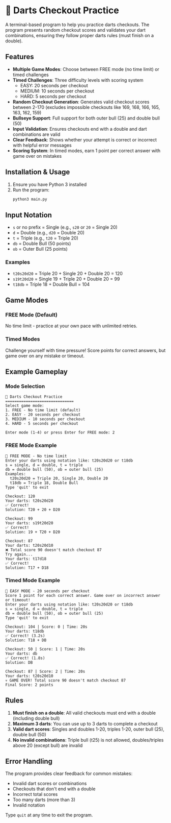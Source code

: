 # 🎯 Darts Checkout Practice

A terminal-based program to help you practice darts checkouts. The program presents random checkout scores and validates your dart combinations, ensuring they follow proper darts rules (must finish on a double).

## Features

- **Multiple Game Modes**: Choose between FREE mode (no time limit) or timed challenges
- **Timed Challenges**: Three difficulty levels with scoring system
  - EASY: 20 seconds per checkout
  - MEDIUM: 10 seconds per checkout  
  - HARD: 5 seconds per checkout
- **Random Checkout Generation**: Generates valid checkout scores between 2-170 (excludes impossible checkouts like 169, 168, 166, 165, 163, 162, 159)
- **Bullseye Support**: Full support for both outer bull (25) and double bull (50)
- **Input Validation**: Ensures checkouts end with a double and dart combinations are valid
- **Clear Feedback**: Shows whether your attempt is correct or incorrect with helpful error messages
- **Scoring System**: In timed modes, earn 1 point per correct answer with game over on mistakes

## Installation & Usage

1. Ensure you have Python 3 installed
2. Run the program:
   ```bash
   python3 main.py
   ```

## Input Notation

- `s` or no prefix = Single (e.g., `s20` or `20` = Single 20)
- `d` = Double (e.g., `d20` = Double 20)
- `t` = Triple (e.g., `t20` = Triple 20)
- `db` = Double Bull (50 points)
- `ob` = Outer Bull (25 points)

### Examples
- `t20s20d20` = Triple 20 + Single 20 + Double 20 = 120
- `s19t20d20` = Single 19 + Triple 20 + Double 20 = 99
- `t18db` = Triple 18 + Double Bull = 104

## Game Modes

### FREE Mode (Default)
No time limit - practice at your own pace with unlimited retries.

### Timed Modes
Challenge yourself with time pressure! Score points for correct answers, but game over on any mistake or timeout.

## Example Gameplay

### Mode Selection
```
🎯 Darts Checkout Practice
==============================
Select game mode:
1. FREE - No time limit (default)
2. EASY - 20 seconds per checkout
3. MEDIUM - 10 seconds per checkout
4. HARD - 5 seconds per checkout

Enter mode (1-4) or press Enter for FREE mode: 2
```

### FREE Mode Example
```
🎯 FREE MODE - No time limit
Enter your darts using notation like: t20s20d20 or t18db
s = single, d = double, t = triple
db = double bull (50), ob = outer bull (25)
Examples:
  t20s20d20 = Triple 20, Single 20, Double 20
  t18db = Triple 18, Double Bull
Type 'quit' to exit

Checkout: 120
Your darts: t20s20d20
✅ Correct!
Solution: T20 + 20 + D20

Checkout: 99
Your darts: s19t20d20
✅ Correct!
Solution: 19 + T20 + D20

Checkout: 87
Your darts: t20s20d10
❌ Total score 90 doesn't match checkout 87
Try again...
Your darts: t17d18
✅ Correct!
Solution: T17 + D18
```

### Timed Mode Example
```
🎯 EASY MODE - 20 seconds per checkout
Score 1 point for each correct answer. Game over on incorrect answer or timeout!
Enter your darts using notation like: t20s20d20 or t18db
s = single, d = double, t = triple
db = double bull (50), ob = outer bull (25)
Type 'quit' to exit

Checkout: 104 | Score: 0 | Time: 20s
Your darts: t18db
✅ Correct! (3.2s)
Solution: T18 + DB

Checkout: 50 | Score: 1 | Time: 20s
Your darts: db
✅ Correct! (1.8s)
Solution: DB

Checkout: 87 | Score: 2 | Time: 20s
Your darts: t20s20d10
💀 GAME OVER! Total score 90 doesn't match checkout 87
Final Score: 2 points
```

## Rules

1. **Must finish on a double**: All valid checkouts must end with a double (including double bull)
2. **Maximum 3 darts**: You can use up to 3 darts to complete a checkout
3. **Valid dart scores**: Singles and doubles 1-20, triples 1-20, outer bull (25), double bull (50)
4. **No invalid combinations**: Triple bull (t25) is not allowed, doubles/triples above 20 (except bull) are invalid

## Error Handling

The program provides clear feedback for common mistakes:
- Invalid dart scores or combinations
- Checkouts that don't end with a double
- Incorrect total scores
- Too many darts (more than 3)
- Invalid notation

Type `quit` at any time to exit the program.
